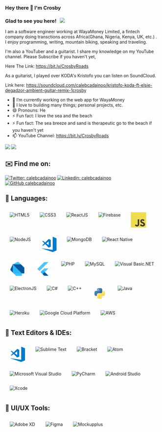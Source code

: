 ### Hey there 👋 I'm Crosby

### Glad to see you here! &nbsp; ![](https://visitor-badge.laobi.icu/badge?page_id=calebcadainoo.calebcadainoo)

I am a software engineer working at WayaMoney Limited, a fintech company doing transctions across 
Africa(Ghana, Nigeria, Kenya, UK, etc.) . I enjoy programming, writing, mountain biking, speaking and traveling.

I'm also a YouTuber and a guitarist. I share my knowledge on my YouTube channel. Please Subscribe if you haven't yet,

Here The Link: https://bit.ly/CrosbyRoads

As a guitarist, I played over KODA's Kristofo you can listen on SoundCloud.

Link here: https://soundcloud.com/calebcadainoo/kristofo-koda-ft-elsie-degadzor-ambient-guitar-remix-1crosby

- 🔭 I’m currently working on the web app for WayaMoney
- 🌱 I love to building many things; personal projects, etc.
- 😄 Pronouns: He
- ⚡ Fun fact: I love the sea and the beach
- ⚡ Fun fact: The sea breeze and sand is therapeutic go to the beach if you haven't yet
- 📫 YouTube Channel: https://bit.ly/CrosbyRoads
<!-- - 📫 How to reach me: kwamefosu33@gmail.com; -->

<p>
  <img height="180em" src="https://github-readme-stats.vercel.app/api?username=calebcadainoo&show_icons=true&hide_border=true&&count_private=true&include_all_commits=true" />
  <img height="180em" src="https://github-readme-stats.vercel.app/api/top-langs/?username=calebcadainoo&exclude_repo=KNN-Image-Classification&show_icons=true&hide_border=true&layout=compact&langs_count=8"/>
</p>

## ✉️ Find me on:

[![Twitter: calebcadainoo](https://img.shields.io/twitter/follow/calebcadainoo?style=social)](https://twitter.com/calebcadainoo)
[![Linkedin: calebcadainoo](https://img.shields.io/badge/-calebcadainoo-blue?style=flat-square&logo=Linkedin&logoColor=white&link=https://www.linkedin.com/in/calebcadainoo/)](https://www.linkedin.com/in/calebcadainoo/)
[![GitHub calebcadainoo](https://img.shields.io/github/followers/calebcadainoo?label=follow&style=social)](https://github.com/calebcadainoo)

## 🧰 Languages:
<p align="left">
<img src="https://upload.wikimedia.org/wikipedia/commons/thumb/6/61/HTML5_logo_and_wordmark.svg/1200px-HTML5_logo_and_wordmark.svg.png" alt="HTML5" height="50" style="vertical-align:top; margin:15px">
<img src="https://upload.wikimedia.org/wikipedia/commons/thumb/d/d5/CSS3_logo_and_wordmark.svg/1200px-CSS3_logo_and_wordmark.svg.png" alt="CSS3" height="50" style="vertical-align:top; margin:15px">
<img src="https://reactnative.dev/img/header_logo.svg" alt="ReactJS" height="50" style="vertical-align:top; margin:15px">
<img src="https://www.gstatic.com/devrel-devsite/prod/v29e01f19390dbba02efae7ad88cec6396f66d6ad0ae093a58267d05c04c6557e/firebase/images/touchicon-180.png" alt="Firebase" height="50" style="vertical-align:top; margin:15px">
<img src="https://raw.githubusercontent.com/github/explore/80688e429a7d4ef2fca1e82350fe8e3517d3494d/topics/javascript/javascript.png" alt="Javascript" height="50" style="vertical-align:top; margin:15px">
<img src="https://nodejs.org/static/images/logo.svg" alt="NodeJS" height="50" style="vertical-align:top; margin:15px">
<img src="https://raw.githubusercontent.com/github/explore/80688e429a7d4ef2fca1e82350fe8e3517d3494d/topics/visual-studio-code/visual-studio-code.png" alt="VS Code" height="50" style="vertical-align:top; margin:15px">
<img src="https://webassets.mongodb.com/_com_assets/cms/mongodb_atlas-h0ai1yctwo.svg" alt="MongoDB" height="50" style="vertical-align:top; margin:15px">
<img src="https://reactnative.dev/img/header_logo.svg" alt="React Native" height="50" style="vertical-align:top; margin:15px">
<img src="https://raw.githubusercontent.com/github/explore/80688e429a7d4ef2fca1e82350fe8e3517d3494d/topics/dart/dart.png" alt="Dart" height="50" style="vertical-align:top; margin:15px">
<img src="https://raw.githubusercontent.com/github/explore/80688e429a7d4ef2fca1e82350fe8e3517d3494d/topics/flutter/flutter.png" alt="Flutter" height="50" style="vertical-align:top; margin:15px">
<img src="https://camo.githubusercontent.com/50fa7b8622a4da2f72e63ea33c4f5d4852fd8601e00e298285ca38033cf9fe2c/68747470733a2f2f75706c6f61642e77696b696d656469612e6f72672f77696b6970656469612f636f6d6d6f6e732f322f32372f5048502d6c6f676f2e737667" alt="PHP" height="50" style="vertical-align:top; margin:15px">
<img src="https://labs.mysql.com/common/logos/mysql-logo.svg?v2" alt="MySQL" height="50" style="vertical-align:top; margin:15px">
<img src="https://upload.wikimedia.org/wikipedia/commons/thumb/4/40/VB.NET_Logo.svg/1200px-VB.NET_Logo.svg.png" alt="Visual Basic.NET" height="50" style="vertical-align:top; margin:15px">
<img src="https://upload.wikimedia.org/wikipedia/commons/thumb/9/91/Electron_Software_Framework_Logo.svg/1024px-Electron_Software_Framework_Logo.svg.png" alt="ElectronJS" height="50" style="vertical-align:top; margin:15px">
<img src="https://www.avenga.com/wp-content/uploads/2020/11/C-Sharp.png" alt="C#" height="50" style="vertical-align:top; margin:15px">
<img src="https://upload.wikimedia.org/wikipedia/commons/1/18/ISO_C%2B%2B_Logo.svg" alt="C++" height="50" style="vertical-align:top; margin:15px">
<img src="https://raw.githubusercontent.com/github/explore/80688e429a7d4ef2fca1e82350fe8e3517d3494d/topics/python/python.png" alt="Python" height="50" style="vertical-align:top; margin:15px">
<img src="https://upload.wikimedia.org/wikipedia/en/3/30/Java_programming_language_logo.svg" alt="Java" height="50" style="vertical-align:top; margin:15px">
<img src="https://www.fullstackpython.com/img/logos/heroku.png" alt="Heroku" height="50" style="vertical-align:top; margin:15px">
<img src="https://www.gstatic.com/devrel-devsite/prod/v29e01f19390dbba02efae7ad88cec6396f66d6ad0ae093a58267d05c04c6557e/cloud/images/cloud-logo.svg" alt="Google Cloud Platform" height="50" style="vertical-align:top; margin:15px">
<img src="https://cdn.iconscout.com/icon/free/png-512/aws-1869025-1583149.png" alt="AWS" height="50" style="vertical-align:top; margin:15px">
<!-- <img src="" alt="CSS3" height="50" style="vertical-align:top; margin:15px"> -->
</p>

## 🧰 Text Editors & IDEs:
<p align="left">
<img src="https://raw.githubusercontent.com/github/explore/80688e429a7d4ef2fca1e82350fe8e3517d3494d/topics/visual-studio-code/visual-studio-code.png" alt="VS Code" height="50" style="vertical-align:top; margin:15px">
<img src="https://upload.wikimedia.org/wikipedia/en/d/d2/Sublime_Text_3_logo.png" alt="Sublime Text" height="50" style="vertical-align:top; margin:15px">
<img src="https://upload.wikimedia.org/wikipedia/commons/thumb/4/4c/Brackets_Icon.svg/1200px-Brackets_Icon.svg.png" alt="Bracket" height="50" style="vertical-align:top; margin:15px">
<img src="https://icon2.cleanpng.com/20180410/fpe/kisspng-atom-computer-icons-text-editor-electron-macos-github-5accac2c064a08.4880956715233628600258.jpg" alt="Atom" height="50" style="vertical-align:top; margin:15px">
<img src="https://upload.wikimedia.org/wikipedia/commons/thumb/5/59/Visual_Studio_Icon_2019.svg/1200px-Visual_Studio_Icon_2019.svg.png" alt="Microsoft Visual Studio" height="50" style="vertical-align:top; margin:15px">
<img src="https://resources.jetbrains.com/storage/products/pycharm/img/meta/pycharm_logo_300x300.png" alt="PyCharm" height="50" style="vertical-align:top; margin:15px">
<img src="https://www.pinclipart.com/picdir/middle/542-5422938_android-studio-icon-android-studio-new-icon-clipart.png" alt="Android Studio" height="50" style="vertical-align:top; margin:15px">
<img src="https://is5-ssl.mzstatic.com/image/thumb/Purple124/v4/d0/88/2a/d0882a24-5851-8833-ec52-5e2792e7ac8a/Xcode-85-220-0-4-2x.png/1200x630bb.png" alt="Xcode" height="50" style="vertical-align:top; margin:15px">
</p>

## 🧰 UI/UX Tools:
<p align="left">
<img src="https://download.logo.wine/logo/Adobe_XD/Adobe_XD-Logo.wine.png" alt="Adobe XD" height="50" style="vertical-align:top; margin:15px">
<img src="https://miro.medium.com/max/670/0*UTBrDcrJ6SbePBzR" alt="Figma" height="50" style="vertical-align:top; margin:15px">
<img src="https://www.mobindustry.net/wp-content/uploads/mockplus-small-thumbnail.png" alt="Mockupplus" height="50" style="vertical-align:top; margin:15px">
</p>

<!--
**calebcadainoo/calebcadainoo** is a ✨ _special_ ✨ repository because its `README.md` (this file) appears on your GitHub profile.

Here are some ideas to get you started:

- 🔭 I’m currently working on ...
- 🌱 I’m currently learning Node
- 👯 I’m looking to collaborate on ...
- 🤔 I’m looking for help with ...
- 💬 Ask me about ...
- 📫 How to reach me: ...
- 😄 Pronouns: He
- ⚡ Fun fact: I love soccer (Huge chelsea and BvB fan), and gaming on xbox
-->
